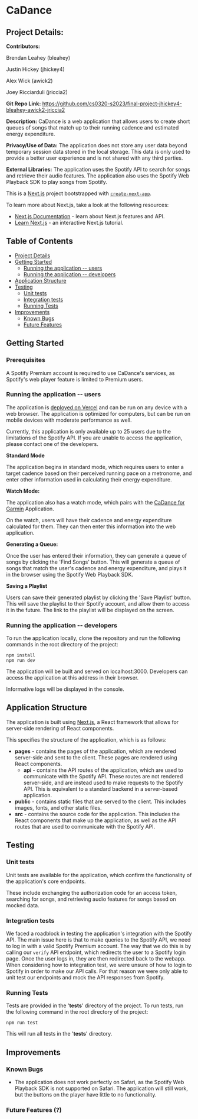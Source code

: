 # CaDance

## Project Details:

**Contributors:**

Brendan Leahey (bleahey)

Justin Hickey (jhickey4)

Alex Wick (awick2)

Joey Ricciarduli (jriccia2)

**Git Repo Link:**
https://github.com/cs0320-s2023/final-project-jhickey4-bleahey-awick2-jriccia2

**Description:**
CaDance is a web application that allows users to create short queues of songs
that match up to their running cadence and estimated energy expenditure.

**Privacy/Use of Data:**
The application does not store any user data beyond temporary session data
stored in the local storage. This data is only used to provide a better user
experience and is not shared with any third parties.

**External Libraries:**
The application uses the Spotify API to search for songs and retrieve their
audio features. The application also uses the Spotify Web Playback SDK to play
songs from Spotify.

This is a [Next.js](https://nextjs.org/) project bootstrapped with [`create-next-app`](https://github.com/vercel/next.js/tree/canary/packages/create-next-app).

To learn more about Next.js, take a look at the following resources:

- [Next.js Documentation](https://nextjs.org/docs) - learn about Next.js features and API.
- [Learn Next.js](https://nextjs.org/learn) - an interactive Next.js tutorial.

## Table of Contents

- [Project Details](#project-details)
- [Getting Started](#getting-started)
  - [Running the application -- users](#running-the-application----users)
  - [Running the application -- developers](#running-the-application----developers)
- [Application Structure](#application-structure)
- [Testing](#testing)
  - [Unit tests](#unit-tests)
  - [Integration tests](#integration-tests)
  - [Running Tests](#running-tests)
- [Improvements](#improvements)
  - [Known Bugs](#known-bugs)
  - [Future Features](#future-features)

## Getting Started

### Prerequisites

A Spotify Premium account is required to use CaDance's services, as Spotify's web player feature is limited to Premium users.

### Running the application -- users

The application is [deployed on Vercel](https://cadance-deployment.vercel.app) and can be run on any device with a web browser.
The application is optimized for computers, but can be run on mobile devices with moderate performance as well.

Currently, this application is only available up to 25 users due to the
limitations of the Spotify API. If you are unable to access the application,
please contact one of the developers.

**Standard Mode**

The application begins in standard mode, which requires users to enter a target
cadence based on their perceived running pace on a metronome, and enter other
information used in calculating their energy expenditure.

**Watch Mode:**

The application also has a watch mode, which pairs with the
[CaDance for Garmin](https://github.com/cs0320-s2023/cadance-garmin-jhickey4-bleahey-awick2-jriccia2)
Application.

On the watch, users will have their cadence and energy expenditure calculated
for them. They can then enter this information into the web application.

**Generating a Queue:**

Once the user has entered their information, they can generate a queue of songs
by clicking the 'Find Songs' button. This will generate a queue of songs that
match the user's cadence and energy expenditure, and plays it in the browser
using the Spotify Web Playback SDK.

**Saving a Playlist**

Users can save their generated playlist by clicking the 'Save Playlist' button.
This will save the playlist to their Spotify account, and allow them to access
it in the future. The link to the playlist will be displayed on the screen.

### Running the application -- developers

To run the application locally, clone the repository and run the following
commands in the root directory of the project:

```
npm install
npm run dev
```

The application will be built and served on localhost:3000. Developers can
access the application at this address in their browser.

Informative logs will be displayed in the console.

## Application Structure

The application is built using [Next.js](https://nextjs.org/), a React framework
that allows for server-side rendering of React components.

This specifies the structure of the application, which is as follows:

- **pages** - contains the pages of the application, which are rendered server-side
  and sent to the client. These pages are rendered using React components.
  - **api** - contains the API routes of the application, which are used to
    communicate with the Spotify API. These routes are not rendered server-side,
    and are instead used to make requests to the Spotify API. This is equivalent
    to a standard backend in a server-based application.
- **public** - contains static files that are served to the client. This includes
  images, fonts, and other static files.
- **src** - contains the source code for the application. This includes the
  React components that make up the application, as well as the API routes
  that are used to communicate with the Spotify API.

## Testing

### Unit tests

Unit tests are available for the application, which confirm the functionality
of the application's core endpoints.

These include exchanging the authorization code for an access token, searching
for songs, and retrieving audio features for songs based on mocked data.

### Integration tests

We faced a roadblock in testing the application's integration with the Spotify API.
The main issue here is that to make queries to the Spotify API, we need to log in with
a valid Spotify Premium account. The way that we do this is by calling our `verify` API
endpoint, which redirects the user to a Spotify login page. Once the user logs in, they
are then redirected back to the webapp. When considering how to integration test, we
were unsure of how to login to Spotify in order to make our API calls. For that reason
we were only able to unit test our endpoints and mock the API responses from Spotify.

### Running Tests

Tests are provided in the '**tests**' directory of the project. To run tests,
run the following command in the root directory of the project:

```
npm run test
```

This will run all tests in the '**tests**' directory.

## Improvements

### Known Bugs

- The application does not work perfectly on Safari, as the Spotify Web Playback
  SDK is not supported on Safari. The application will still work, but the buttons
  on the player have little to no functionality.

### Future Features (?)
